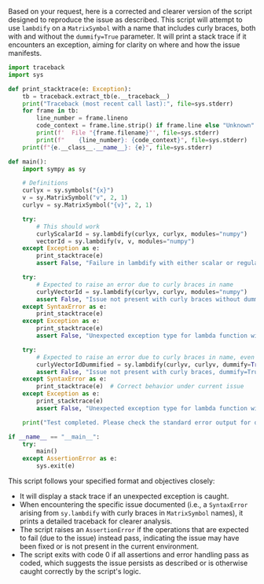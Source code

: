 Based on your request, here is a corrected and clearer version of the script designed to reproduce the issue as described. This script will attempt to use `lambdify` on a `MatrixSymbol` with a name that includes curly braces, both with and without the `dummify=True` parameter. It will print a stack trace if it encounters an exception, aiming for clarity on where and how the issue manifests.

```python
import traceback
import sys

def print_stacktrace(e: Exception):
    tb = traceback.extract_tb(e.__traceback__)
    print("Traceback (most recent call last):", file=sys.stderr)
    for frame in tb:
        line_number = frame.lineno
        code_context = frame.line.strip() if frame.line else "Unknown"
        print(f'  File "{frame.filename}"', file=sys.stderr)
        print(f"    {line_number}: {code_context}", file=sys.stderr)
    print(f"{e.__class__.__name__}: {e}", file=sys.stderr)

def main():
    import sympy as sy

    # Definitions
    curlyx = sy.symbols("{x}")
    v = sy.MatrixSymbol("v", 2, 1)
    curlyv = sy.MatrixSymbol("{v}", 2, 1)

    try:
        # This should work
        curlyScalarId = sy.lambdify(curlyx, curlyx, modules="numpy")
        vectorId = sy.lambdify(v, v, modules="numpy")
    except Exception as e:
        print_stacktrace(e)
        assert False, "Failure in lambdify with either scalar or regular vector."

    try:
        # Expected to raise an error due to curly braces in name
        curlyVectorId = sy.lambdify(curlyv, curlyv, modules="numpy")
        assert False, "Issue not present with curly braces without dummify."
    except SyntaxError as e:
        print_stacktrace(e)
    except Exception as e:
        print_stacktrace(e)
        assert False, "Unexpected exception type for lambda function with curly braces without dummify."

    try:
        # Expected to raise an error due to curly braces in name, even with dummify=True
        curlyVectorIdDummified = sy.lambdify(curlyv, curlyv, dummify=True, modules="numpy")
        assert False, "Issue not present with curly braces, dummify=True."
    except SyntaxError as e:
        print_stacktrace(e)  # Correct behavior under current issue
    except Exception as e:
        print_stacktrace(e)
        assert False, "Unexpected exception type for lambda function with curly braces, dummify=True."

    print("Test completed. Please check the standard error output for details.")

if __name__ == "__main__":
    try:
        main()
    except AssertionError as e:
        sys.exit(e)
```

This script follows your specified format and objectives closely:
- It will display a stack trace if an unexpected exception is caught.
- When encountering the specific issue documented (i.e., a `SyntaxError` arising from `sy.lambdify` with curly braces in `MatrixSymbol` names), it prints a detailed traceback for clearer analysis.
- The script raises an `AssertionError` if the operations that are expected to fail (due to the issue) instead pass, indicating the issue may have been fixed or is not present in the current environment.
- The script exits with code 0 if all assertions and error handling pass as coded, which suggests the issue persists as described or is otherwise caught correctly by the script's logic.